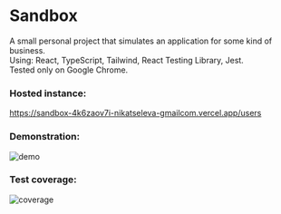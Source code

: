 # Sandbox

A small personal project that simulates an application for some kind of business.  
Using: React, TypeScript, Tailwind, React Testing Library, Jest.  
Tested only on Google Chrome.

### Hosted instance:
https://sandbox-4k6zaov7i-nikatseleva-gmailcom.vercel.app/users

### Demonstration:
![demo](https://github.com/oOFaYOo/sandbox/blob/main/public/demo.gif)

### Test coverage:
![coverage](https://github.com/oOFaYOo/sandbox/blob/main/public/coverage.jpg)
